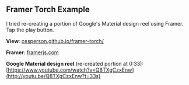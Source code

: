 ## Framer Torch Example

I tried re-creating a portion of Google's Material design reel using Framer. Tap the play button.

__View__: [cesperson.github.io/framer-torch/](http://cesperson.github.io/framer-torch/)

__Framer__: [framerjs.com](http://framerjs.com)

__Google Material design reel__ (re-created portion at 0:33): [https://www.youtube.com/watch?v=Q8TXgCzxEnw](http://youtu.be/Q8TXgCzxEnw?t=33s)
